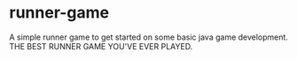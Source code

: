 # runner-game
A simple runner game to get started on some basic java game development.
THE BEST RUNNER GAME YOU'VE EVER PLAYED.

